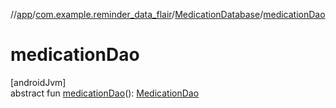 //[app](../../../index.md)/[com.example.reminder_data_flair](../index.md)/[MedicationDatabase](index.md)/[medicationDao](medication-dao.md)

# medicationDao

[androidJvm]\
abstract fun [medicationDao](medication-dao.md)(): [MedicationDao](../-medication-dao/index.md)
